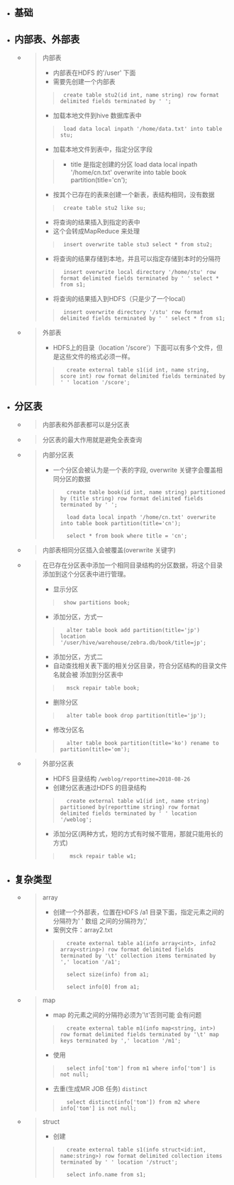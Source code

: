 

- ## 基础



- ## 内部表、外部表
    - > 内部表
        > - 内部表在HDFS 的'/user' 下面
        > - 需要先创建一个内部表
        >>      create table stu2(id int, name string) row format delimited fields terminated by ' ';
        > - 加载本地文件到hive 数据库表中
        >>      load data local inpath '/home/data.txt' into table stu;
        > - 加载本地文件到表中，指定分区字段
        >> - title 是指定创建的分区
        >>      load data local inpath '/home/cn.txt' overwrite into table book partition(title='cn');
        > - 按其个已存在的表来创建一个新表，表结构相同，没有数据
        >>      create table stu2 like su;
        > - 将查询的结果插入到指定的表中
        > - 这个会转成MapReduce 来处理
        >>      insert overwrite table stu3 select * from stu2;
        > - 将查询的结果存储到本地，并且可以指定存储到本时的分隔符
        >>      insert overwrite local directory '/home/stu' row format delimited fields terminated by ' ' select * from s1;
        > - 将查询的结果插入到HDFS（只是少了一个local）
        >>      insert overwrite directory '/stu' row format delimited fields terminated by ' ' select * from s1;


    - > 外部表
        > - HDFS上的目录（location '/score'）下面可以有多个文件，但是这些文件的格式必须一样。
        >>       create external table s1(id int, name string, score int) row format delimited fields terminated by ' ' location '/score';

- ## 分区表
    - > 内部表和外部表都可以是分区表
    - > 分区表的最大作用就是避免全表查询
    - > 内部分区表
        > - 一个分区会被认为是一个表的字段, overwrite 关键字会覆盖相同分区的数据
        >>       create table book(id int, name string) partitioned by (title string) row format delimited fields terminated by ' ';
        >>
        >>       load data local inpath '/home/cn.txt' overwrite into table book partition(title='cn');
        >>
        >>       select * from book where title = 'cn';
    - > 内部表相同分区插入会被覆盖(overwrite 关键字)
    - > 在已存在分区表中添加一个相同目录结构的分区数据，将这个目录添加到这个分区表中进行管理。
        > - 显示分区
        >>      show partitions book;
        > - 添加分区，方式一
        >>       alter table book add partition(title='jp') location '/user/hive/warehouse/zebra.db/book/title=jp';
        > - 添加分区，方式二
        > - 自动查找相关表下面的相关分区目录，符合分区结构的目录文件名就会被 添加到分区表中
        >>       msck repair table book;
        > - 删除分区
        >>       alter table book drop partition(title='jp');
        > - 修改分区名
        >>       alter table book partition(title='ko') rename to partition(title='om');
    - > 外部分区表
        > - HDFS 目录结构   `/weblog/reporttime=2018-08-26`
        > - 创建分区表通过HDFS 的目录结构
        >>       create external table w1(id int, name string) partitioned by(reporttime string) row format delimited fields terminated by ' ' location '/weblog';
        > - 添加分区(两种方式，短的方式有时候不管用，那就只能用长的方式)
        >>        msck repair table w1;

- ## 复杂类型
    - > array
        > - 创建一个外部表，位置在HDFS /a1 目录下面，指定元素之间的分隔符为' ' 数组 之间的分隔符为','
        > - 案例文件：array2.txt
        >>       create external table a1(info array<int>, info2 array<string>) row format delimited fields terminated by '\t' collection items terminated by ',' location '/a1';
        >>
        >>       select size(info) from a1;
        >>
        >>       select info[0] from a1;
    - > map
        > - map 的元素之间的分隔符必须为'\t'否则可能 会有问题
        >>       create external table m1(info map<string, int>) row format delimited fields terminated by '\t' map keys terminated by ',' location '/m1';
        > - 使用  
        >>       select info['tom'] from m1 where info['tom'] is not null;
        > - 去重(生成MR JOB 任务) `distinct`
        >>       select distinct(info['tom']) from m2 where info['tom'] is not null;
    - > struct
        > - 创建
        >>       create external table s1(info struct<id:int, name:string>) row format delimited collection items terminated by ' ' location '/struct';
        >>
        >>       select info.name from s1;




